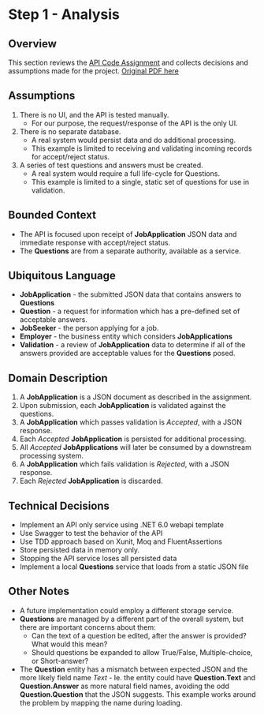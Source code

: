 # Step 1 - Analysis

## Overview

This section reviews the [API Code Assignment](/docs/api-code-assignment.md) and collects decisions and assumptions made for the project. [Original PDF here](/docs/API-Code-Assignment.pdf)

## Assumptions

1. There is no UI, and the API is tested manually. 
   - For our purpose, the request/response of the API is the only UI.
2. There is no separate database.
   - A real system would persist data and do additional processing. 
   - This example is limited to receiving and validating incoming records for accept/reject status.
3. A series of test questions and answers must be created.
   - A real system would require a full life-cycle for Questions. 
   - This example is limited to a single, static set of questions for use in validation.

## Bounded Context

- The API is focused upon receipt of **JobApplication** JSON data and immediate response with accept/reject status.
- The **Questions** are from a separate authority, available as a service. 

## Ubiquitous Language

- **JobApplication** - the submitted JSON data that contains answers to **Questions**
- **Question** - a request for information which has a pre-defined set of acceptable answers.
- **JobSeeker** - the person applying for a job.
- **Employer** - the business entity which considers **JobApplications** 
- **Validation** - a review of **JobApplication** data to determine if all of the answers provided are acceptable values for the **Questions** posed. 

## Domain Description

1. A **JobApplication** is a JSON document as described in the assignment.
3. Upon submission, each **JobApplication** is validated against the questions.
4. A **JobApplication** which passes validation is *Accepted*, with a JSON response.
5. Each *Accepted* **JobApplication** is persisted for additional processing.
6. All *Accepted* **JobApplications** will later be consumed by a downstream processing system.
7. A **JobApplication** which fails validation is *Rejected*, with a JSON response.
8. Each *Rejected* **JobApplication** is discarded.

## Technical Decisions

- Implement an API only service using .NET 6.0 webapi template
- Use Swagger to test the behavior of the API
- Use TDD approach based on Xunit, Moq and FluentAssertions
- Store persisted data in memory only. 
- Stopping the API service loses all persisted data
- Implement a local **Questions** service that loads from a static JSON file


## Other Notes

- A future implementation could employ a different storage service.
- **Questions** are managed by a different part of the overall system, but there are important concerns about them:
  - Can the text of a question be edited, after the answer is provided? What would this mean?
  - Should questions be expanded to allow True/False, Multiple-choice, or Short-answer?
- The **Question** entity has a mismatch between expected JSON and the more likely field name *Text* - Ie. the entity could have **Question.Text** and **Question.Answer** as more natural field names, avoiding the odd **Question.Question** that the JSON suggests. This example works around the problem by mapping the name during loading.
